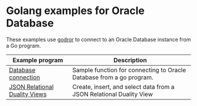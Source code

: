 # Golang examples for Oracle Database

These examples use [godror](https://github.com/godror/godror) to connect to an Oracle Database instance from a Go program.

| Example program                                            | Description                                                          |
|------------------------------------------------------------|----------------------------------------------------------------------|
| [Database connection](./connection/database_connection.go) | Sample function for connecting to Oracle Database from a go program. |
| [JSON Relational Duality Views](./dualityviews/main.go)    | Create, insert, and select data from a JSON Relational Duality View  |

